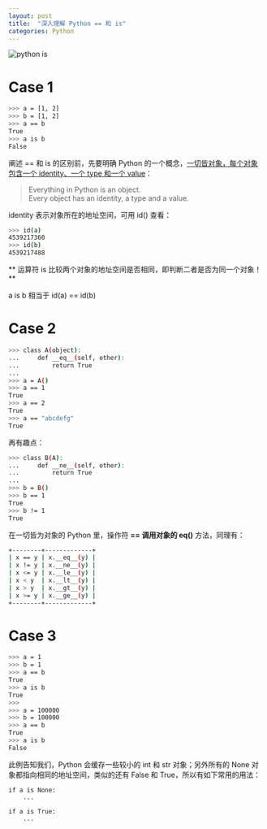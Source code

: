 ```yaml
---
layout: post
title:  "深入理解 Python == 和 is"
categories: Python
---
```


![python is](http://7xp2eu.com1.z0.glb.clouddn.com/pythonis%3D%3D.png)

# Case 1

~~~ bash
>>> a = [1, 2]
>>> b = [1, 2]
>>> a == b
True
>>> a is b
False
~~~

阐述 == 和 is 的区别前，先要明确 Python 的一个概念，[一切皆对象，每个对象包含一个 identity、一个 type 和一个 value](https://docs.python.org/2/reference/datamodel.html#objects-values-and-types)：

> Everything in Python is an object.    
> Every object has an identity, a type and a value.

identity 表示对象所在的地址空间，可用 id() 查看：

~~~ bash
>>> id(a)
4539217360
>>> id(b)
4539217488
~~~

** 运算符 is 比较两个对象的地址空间是否相同，即判断二者是否为同一个对象！**

a is b 相当于 id(a) == id(b)

# Case 2

~~~ bash
>>> class A(object):
...     def __eq__(self, other):
...         return True
...
>>> a = A()
>>> a == 1
True
>>> a == 2
True
>>> a == "abcdefg"
True
~~~

再有趣点：

~~~ bash
>>> class B(A):
...     def __ne__(self, other):
...         return True
...
>>> b = B()
>>> b == 1
True
>>> b != 1
True
~~~

在一切皆为对象的 Python 里，操作符 **== 调用对象的 __eq__()** 方法，同理有：

~~~ bash
+--------+-------------+
| x == y | x.__eq__(y) |
| x != y | x.__ne__(y) |
| x <= y | x.__le__(y) |
| x < y  | x.__lt__(y) |
| x > y  | x.__gt__(y) |
| x >= y | x.__ge__(y) |
+--------+-------------+
~~~

# Case 3

~~~ bash
>>> a = 1
>>> b = 1
>>> a == b
True
>>> a is b
True
>>>
>>> a = 100000
>>> b = 100000
>>> a == b
True
>>> a is b
False
~~~

此例告知我们，Python 会缓存一些较小的 int 和 str 对象；另外所有的 None 对象都指向相同的地址空间，类似的还有 False 和 True，所以有如下常用的用法：

~~~
if a is None:
	...

if a is True:
    ...
~~~